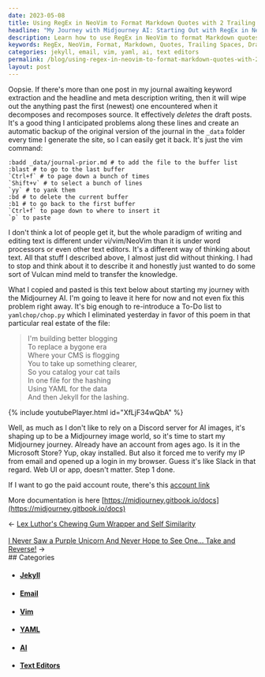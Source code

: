 ```yaml
---
date: 2023-05-08
title: Using RegEx in NeoVim to Format Markdown Quotes with 2 Trailing Spaces
headline: "My Journey with Midjourney AI: Starting Out with RegEx in NeoVim"
description: Learn how to use RegEx in NeoVim to format Markdown quotes with 2 trailing spaces. I describe the process of using Vim commands to back up my journal and the paradigm of writing and editing text with vi/vim/NeoVim. I also discuss my journey with the Midjourney AI, including the Microsoft Store installation, the paid account link, and the documentation link.
keywords: RegEx, NeoVim, Format, Markdown, Quotes, Trailing Spaces, Draft Posts, Backup, Vim, Command, Paradigm, Writing, Editing, Text, Word Processors, Text Editors, Thinking, Source, Decompose, Reconstruct, Automate, Journal, YAML, Jekyll, Lashing, Discord, Server, AI, Images, Microsoft Store, IP, Email, Login, Browser, Web UI, App, Paid Account, Documentation,
categories: jekyll, email, vim, yaml, ai, text editors
permalink: /blog/using-regex-in-neovim-to-format-markdown-quotes-with-2-trailing-spaces/
layout: post
---
```



Oopsie. If there's more than one post in my journal awaiting keyword extraction
and the headline and meta description writing, then it will wipe out the
anything past the first (newest) one encountered when it decomposes and
recomposes source. It effectively *deletes* the draft posts. It's a good thing
I anticipated problems along these lines and create an automatic backup of the
original version of the journal in the `_data` folder every time I generate the
site, so I can easily get it back. It's just the vim command:

```vim
:badd _data/journal-prior.md # to add the file to the buffer list
:blast # to go to the last buffer
`Ctrl+f` # to page down a bunch of times
`Shift+v` # to select a bunch of lines
`yy` # to yank them
:bd # to delete the current buffer
:b1 # to go back to the first buffer
`Ctrl+f` to page down to where to insert it
`p` to paste
```

I don't think a lot of people get it, but the whole paradigm of writing and
editing text is different under vi/vim/NeoVim than it is under word processors
or even other text editors. It's a different way of thinking about text. All
that stuff I described above, I almost just did without thinking. I had to stop
and think about it to describe it and honestly just wanted to do some sort of
Vulcan mind meld to transfer the knowledge.

What I copied and pasted is this text below about starting my journey with the
Midjourney AI. I'm going to leave it here for now and not even fix this problem
right away. It's big enough to re-introduce a To-Do list to `yamlchop/chop.py`
which I eliminated yesterday in favor of this poem in that particular real
estate of the file:


> I'm building better blogging  
> To replace a bygone era  
> Where your CMS is flogging  
> You to take up something clearer,  
> So you catalog your cat tails  
> In one file for the hashing  
> Using YAML for the data  
> And then Jekyll for the lashing.  

{% include youtubePlayer.html id="XfLjF34wQbA" %}

Well, as much as I don't like to rely on a Discord server for AI images, it's
shaping up to be a Midjourney image world, so it's time to start my Midjourney
journey. Already have an account from ages ago. Is it in the Microsoft Store?
Yup, okay installed. But also it forced me to verify my IP from email and
opened up a login in my browser. Guess it's like Slack in that regard. Web UI
or app, doesn't matter. Step 1 done.

If I want to go the paid account route, there's this [account link](https://www.midjourney.com/account)

More documentation is here [https://midjourney.gitbook.io/docs](https://midjourney.gitbook.io/docs)










































<div class="arrow-links"><div class="post-nav-prev"><span class="arrow">&larr;&nbsp;</span><a href="/blog/lex-luthor-s-chewing-gum-wrapper-and-self-similarity/">Lex Luthor's Chewing Gum Wrapper and Self Similarity</a></div> &nbsp; <div class="post-nav-next"><a href="/blog/i-never-saw-a-purple-unicorn-and-never-hope-to-see-one-take-and-reverse/">I Never Saw a Purple Unicorn And Never Hope to See One... Take and Reverse!</a><span class="arrow">&nbsp;&rarr;</span></div></div>
## Categories

<ul>
<li><h4><a href='/jekyll/'>Jekyll</a></h4></li>
<li><h4><a href='/email/'>Email</a></h4></li>
<li><h4><a href='/vim/'>Vim</a></h4></li>
<li><h4><a href='/yaml/'>YAML</a></h4></li>
<li><h4><a href='/ai/'>AI</a></h4></li>
<li><h4><a href='/text-editors/'>Text Editors</a></h4></li></ul>